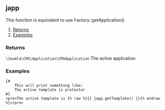 ## japp

This function is equivalent to use Factory::getApplication()   

1. [Returns](#returns)
2. [Examples](#examples)

### Returns <a id="returns"></a>

`\Joomla\CMS\Application\CMSApplication`  The active application.

### Examples <a id="examples"></a>

```twig
{# 
	This will print something like: 
	The active template is protostar
#}
<pre>The active template is {% raw %}{{ japp.getTemplate() }}{% endraw %}</pre>
```
